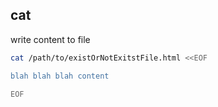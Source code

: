 cat 
-------------

write content to file

```bash
cat /path/to/existOrNotExitstFile.html <<EOF

blah blah blah content

EOF
```

